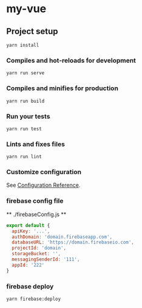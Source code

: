 # my-vue

## Project setup
```
yarn install
```

### Compiles and hot-reloads for development
```
yarn run serve
```

### Compiles and minifies for production
```
yarn run build
```

### Run your tests
```
yarn run test
```

### Lints and fixes files
```
yarn run lint
```

### Customize configuration
See [Configuration Reference](https://cli.vuejs.org/config/).

### firebase config file
** ./firebaseConfig.js **
```javascript
export default {
  apiKey: '...',
  authDomain: 'domain.firebaseapp.com',
  databaseURL: 'https://domain.firebaseio.com',
  projectId: 'domain',
  storageBucket: '',
  messagingSenderId: '111',
  appId: '222'
}
```
### firebase deploy
```bash
yarn firebase:deploy
```